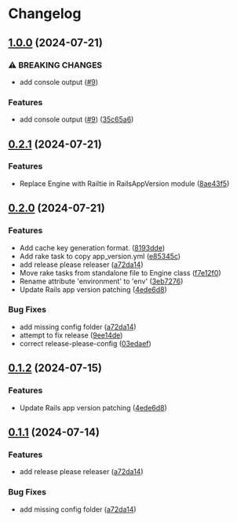 # Changelog

## [1.0.0](https://github.com/seuros/rails_app_version/compare/v0.2.1...v1.0.0) (2024-07-21)


### ⚠ BREAKING CHANGES

* add console output ([#9](https://github.com/seuros/rails_app_version/issues/9))

### Features

* add console output ([#9](https://github.com/seuros/rails_app_version/issues/9)) ([35c65a6](https://github.com/seuros/rails_app_version/commit/35c65a6fca1bec8469205cf37552046c47a19603))

## [0.2.1](https://github.com/seuros/rails_app_version/compare/v0.2.0...v0.2.1) (2024-07-21)


### Features

* Replace Engine with Railtie in RailsAppVersion module ([8ae43f5](https://github.com/seuros/rails_app_version/commit/8ae43f53817b22242bddc516dd3383a61aff7bb1))

## [0.2.0](https://github.com/seuros/rails_app_version/compare/rails_app_version-v0.1.2...rails_app_version/v0.2.0) (2024-07-21)


### Features

* Add cache key generation format. ([8193dde](https://github.com/seuros/rails_app_version/commit/8193dde525bc5ba5ada2c7f162ad535e71b331bf))
* Add rake task to copy app_version.yml ([e85345c](https://github.com/seuros/rails_app_version/commit/e85345ca50e5788de7ab90eaea0dfa549aa57f85))
* add release please releaser ([a72da14](https://github.com/seuros/rails_app_version/commit/a72da1464bcb77c03b1b8002240710aaa0e7ae92))
* Move rake tasks from standalone file to Engine class ([f7e12f0](https://github.com/seuros/rails_app_version/commit/f7e12f036febc8d7dbd4eaa4e8fd9a1f01651fac))
* Rename attribute 'environment' to 'env' ([3eb7276](https://github.com/seuros/rails_app_version/commit/3eb7276573526c1fc221b8cd3a9c2874a9bc77b3))
* Update Rails app version patching ([4ede6d8](https://github.com/seuros/rails_app_version/commit/4ede6d8bd62c2d613b6d8ba6574ac83e278f02c9))


### Bug Fixes

* add missing config folder ([a72da14](https://github.com/seuros/rails_app_version/commit/a72da1464bcb77c03b1b8002240710aaa0e7ae92))
* attempt to fix release ([9ee14de](https://github.com/seuros/rails_app_version/commit/9ee14de232984d5e0bee510940c81e474727dddb))
* correct release-please-config ([03edaef](https://github.com/seuros/rails_app_version/commit/03edaef17581671f6f24783b75a093eed4569e69))

## [0.1.2](https://github.com/seuros/rails_app_version/compare/rails_app_version/v0.1.1...rails_app_version/v0.1.2) (2024-07-15)


### Features

* Update Rails app version patching ([4ede6d8](https://github.com/seuros/rails_app_version/commit/4ede6d8bd62c2d613b6d8ba6574ac83e278f02c9))

## [0.1.1](https://github.com/seuros/rails_app_version/compare/rails_app_version-v0.1.0...rails_app_version/v0.1.1) (2024-07-14)


### Features

* add release please releaser ([a72da14](https://github.com/seuros/rails_app_version/commit/a72da1464bcb77c03b1b8002240710aaa0e7ae92))


### Bug Fixes

* add missing config folder ([a72da14](https://github.com/seuros/rails_app_version/commit/a72da1464bcb77c03b1b8002240710aaa0e7ae92))
